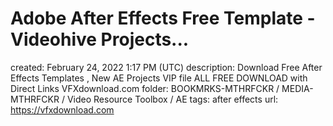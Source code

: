 # Adobe After Effects&nbsp;Free&nbsp;Template - Videohive Projects...

created: February 24, 2022 1:17 PM (UTC)
description: Download Free After Effects Templates , New AE Projects VIP file ALL FREE DOWNLOAD with Direct Links  VFXdownload.com
folder: BOOKMRKS-MTHRFCKR / MEDIA-MTHRFCKR / Video Resource Toolbox / AE
tags: after effects
url: https://vfxdownload.com